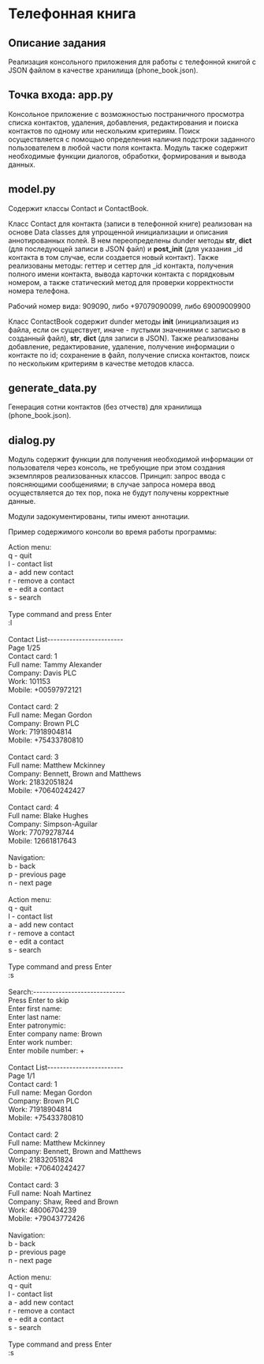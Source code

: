 # Телефонная книга
## Описание задания
Реализация консольного приложения для работы с телефонной книгой с JSON файлом в качестве хранилища (phone_book.json).

## Точка входа: app.py
Консольное приложение с возможностью постраничного просмотра списка контактов, удаления, добавления, редактирования и поиска контактов по одному или нескольким критериям. Поиск осуществляется с помощью определения наличия подстроки заданного пользователем в любой части поля контакта. Модуль также содержит необходимые функции диалогов, обработки, формирования и вывода данных.

## model.py
Содержит классы Contact и ContactBook.

Класс Contact для контакта (записи в телефонной книге) реализован на основе Data classes для упрощенной инициализации и описания аннотированных полей. В нем переопределены dunder методы __str__, __dict__ (для последующей записи в JSON файл) и __post_init__ (для указания _id контакта в том случае, если создается новый контакт). 
Также реализованы методы: геттер и сеттер для _id контакта, получения полного имени контакта, вывода карточки контакта с порядковым номером, а также статический метод для проверки корректности номера телефона.

Рабочий номер вида: 909090, либо +97079090099, либо 69009009900

Класс ContactBook содержит dunder методы __init__ (инициализация из файла, если он существует, иначе - пустыми значениями с записью в созданный файл), __str__, __dict__ (для записи в JSON). Также реализованы добавление, редактирование, удаление, получение информации о контакте по id; сохранение в файл, получение списка контактов, поиск по нескольким критериям в качестве методов класса.

## generate_data.py
Генерация сотни контактов (без отчеств) для хранилища (phone_book.json).

## dialog.py
Модуль содержит функции для получения необходимой информации от пользователя через консоль, не требующие при этом создания экземпляров реализованных классов. Принцип: запрос ввода с поясняющими сообщениями; в случае запроса номера ввод осуществляется до тех пор, пока не будут получены корректные данные.

Модули задокументированы, типы имеют аннотации. 

Пример содержимого консоли во время работы программы:

Action menu: \
q - quit \
l - contact list \
a - add new contact \
r - remove a contact \
e - edit a contact \
s - search \
\
Type command and press Enter \
:l \
\
Contact List------------------------ \
Page 1/25 \
Contact card: 1 \
Full name: Tammy Alexander \
Company: Davis PLC \
Work: 101153 \
Mobile: +00597972121 \
\
Contact card: 2 \
Full name: Megan Gordon \
Company: Brown PLC \
Work: 71918904814 \
Mobile: +75433780810 \
\
Contact card: 3 \
Full name: Matthew Mckinney \
Company: Bennett, Brown and Matthews \
Work: 21832051824 \
Mobile: +70640242427 \
\
Contact card: 4 \
Full name: Blake Hughes \
Company: Simpson-Aguilar\
Work: 77079278744 \
Mobile: 12661817643 \
\
Navigation: \
b - back \
p - previous page \
n - next page \
\
Action menu: \
q - quit \
l - contact list \
a - add new contact \
r - remove a contact \
e - edit a contact \
s - search \
\
Type command and press Enter \
:s \
\
Search:----------------------------- \
Press Enter to skip\
Enter first name: \
Enter last name: \
Enter patronymic: \
Enter company name: Brown  \
Enter work number: \
Enter mobile number: + \
\
Contact List------------------------ \
Page 1/1\
Contact card: 1 \
Full name: Megan Gordon \
Company: Brown PLC \
Work: 71918904814 \
Mobile: +75433780810 \
\
Contact card: 2 \
Full name: Matthew Mckinney \
Company: Bennett, Brown and Matthews \
Work: 21832051824 \
Mobile: +70640242427 \
\
Contact card: 3 \
Full name: Noah Martinez \
Company: Shaw, Reed and Brown \
Work: 48006704239 \
Mobile: +79043772426 \
\
Navigation: \
b - back \
p - previous page \
n - next page \
\
Action menu: \
q - quit \
l - contact list \
a - add new contact \
r - remove a contact \
e - edit a contact \
s - search \
\
Type command and press Enter \
:s

